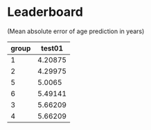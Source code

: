 # Leaderboard

(Mean absolute error of age prediction in years)  

|   group |   test01 |
|---------|----------|
|       1 |  4.20875 |
|       2 |  4.29975 |
|       5 |  5.0065  |
|       6 |  5.49141 |
|       3 |  5.66209 |
|       4 |  5.66209 |